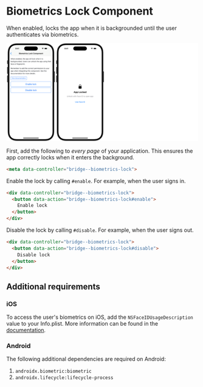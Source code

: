 # Biometrics Lock Component

When enabled, locks the app when it is backgrounded until the user authenticates via biometrics.

![Biometrics Lock Component examples](/resources/screenshots/biometrics-lock.png)

First, add the following to *every page* of your application. This ensures the app correctly locks when it enters the background.

```html
<meta data-controller="bridge--biometrics-lock">
```

Enable the lock by calling `#enable`. For example, when the user signs in.

```html
<div data-controller="bridge--biometrics-lock">
  <button data-action="bridge--biometrics-lock#enable">
    Enable lock
  </button>
</div>
```

Disable the lock by calling `#disable`. For example, when the user signs out.

```html
<div data-controller="bridge--biometrics-lock">
  <button data-action="bridge--biometrics-lock#disable">
    Disable lock
  </button>
</div>
```

## Additional requirements

### iOS

To access the user's biometrics on iOS, add the `NSFaceIDUsageDescription` value to your Info.plist. More information can be found in the [documentation](https://developer.apple.com/documentation/localauthentication/logging-a-user-into-your-app-with-face-id-or-touch-id).

### Android

The following additional dependencies are required on Android:

1. `androidx.biometric:biometric`
1. `androidx.lifecycle:lifecycle-process`
